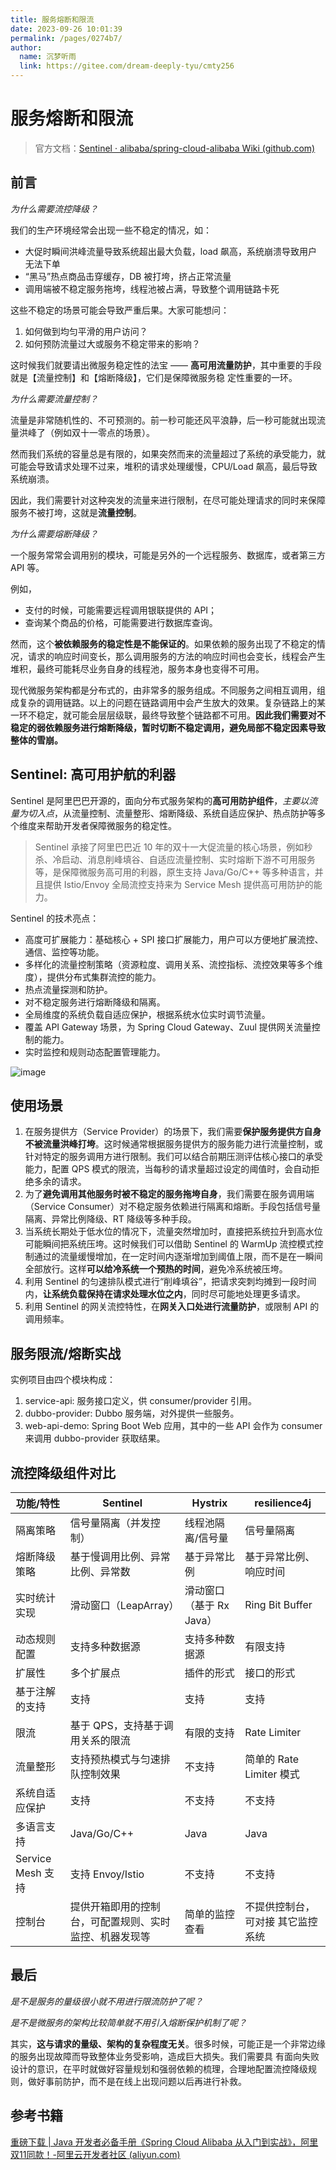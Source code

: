 ```yaml
---
title: 服务熔断和限流
date: 2023-09-26 10:01:39
permalink: /pages/0274b7/
author: 
  name: 沉梦听雨
  link: https://gitee.com/dream-deeply-tyu/cmty256
---
```

# 服务熔断和限流

> 官方文档：[Sentinel · alibaba/spring-cloud-alibaba Wiki (github.com)](https://github.com/alibaba/spring-cloud-alibaba/wiki/Sentinel)

## 前言

*为什么需要流控降级？*

我们的生产环境经常会出现一些不稳定的情况，如：

- 大促时瞬间洪峰流量导致系统超出最大负载，load 飙高，系统崩溃导致用户无法下单
- “黑马”热点商品击穿缓存，DB 被打垮，挤占正常流量
- 调用端被不稳定服务拖垮，线程池被占满，导致整个调用链路卡死 

这些不稳定的场景可能会导致严重后果。大家可能想问：

1. 如何做到均匀平滑的用户访问？
2. 如何预防流量过大或服务不稳定带来的影响？

这时候我们就要请出微服务稳定性的法宝 —— **高可用流量防护**，其中重要的手段就是【流量控制】和【熔断降级】，它们是保障微服务稳 定性重要的一环。

*为什么需要流量控制？*

流量是非常随机性的、不可预测的。前一秒可能还风平浪静，后一秒可能就出现流量洪峰了（例如双十一零点的场景）。

然而我们系统的容量总是有限的，如果突然而来的流量超过了系统的承受能力，就可能会导致请求处理不过来，堆积的请求处理缓慢，CPU/Load 飙高，最后导致系统崩溃。

因此，我们需要针对这种突发的流量来进行限制，在尽可能处理请求的同时来保障服务不被打垮，这就是**流量控制**。 

*为什么需要熔断降级？*

一个服务常常会调用别的模块，可能是另外的一个远程服务、数据库，或者第三方 API 等。

例如，

- 支付的时候，可能需要远程调用银联提供的 API；
- 查询某个商品的价格，可能需要进行数据库查询。

然而，这个**被依赖服务的稳定性是不能保证的**。如果依赖的服务出现了不稳定的情况，请求的响应时间变长，那么调用服务的方法的响应时间也会变长，线程会产生堆积，最终可能耗尽业务自身的线程池，服务本身也变得不可用。

现代微服务架构都是分布式的，由非常多的服务组成。不同服务之间相互调用，组成复杂的调用链路。以上的问题在链路调用中会产生放大的效果。复杂链路上的某一环不稳定，就可能会层层级联，最终导致整个链路都不可用。**因此我们需要对不稳定的弱依赖服务进行熔断降级，暂时切断不稳定调用，避免局部不稳定因素导致整体的雪崩。**

## Sentinel: 高可用护航的利器

Sentinel 是阿里巴巴开源的，面向分布式服务架构的**高可用防护组件**，*主要以流量为切入点*，从流量控制、流量整形、熔断降级、系统自适应保护、热点防护等多个维度来帮助开发者保障微服务的稳定性。

> Sentinel 承接了阿里巴巴近 10 年的双十一大促流量的核心场景，例如秒杀、冷启动、消息削峰填谷、自适应流量控制、实时熔断下游不可用服务等，是保障微服务高可用的利器，原生支持 Java/Go/C++ 等多种语言，并且提供 Istio/Envoy 全局流控支持来为 Service Mesh 提供高可用防护的能力。 

Sentinel 的技术亮点：

- 高度可扩展能力：基础核心 + SPI 接口扩展能力，用户可以方便地扩展流控、通信、监控等功能。
- 多样化的流量控制策略（资源粒度、调用关系、流控指标、流控效果等多个维度），提供分布式集群流控的能力。
- 热点流量探测和防护。
- 对不稳定服务进行熔断降级和隔离。
- 全局维度的系统负载自适应保护，根据系统水位实时调节流量。
- 覆盖 API Gateway 场景，为 Spring Cloud Gateway、Zuul 提供网关流量控制的能力。
- 实时监控和规则动态配置管理能力。 

![image](https://cdn.jsdelivr.net/gh/cmty256/imgs-blog@main/microservice/image.3zehftvytem0.webp)

## 使用场景

1. 在服务提供方（Service Provider）的场景下，我们需要**保护服务提供方自身不被流量洪峰打垮**。这时候通常根据服务提供方的服务能力进行流量控制，或针对特定的服务调用方进行限制。我们可以结合前期压测评估核心接口的承受能力，配置 QPS 模式的限流，当每秒的请求量超过设定的阈值时，会自动拒绝多余的请求。
2. 为了**避免调用其他服务时被不稳定的服务拖垮自身**，我们需要在服务调用端（Service Consumer）对不稳定服务依赖进行隔离和熔断。手段包括信号量隔离、异常比例降级、RT 降级等多种手段。
3. 当系统长期处于低水位的情况下，流量突然增加时，直接把系统拉升到高水位可能瞬间把系统压垮。这时候我们可以借助 Sentinel 的 WarmUp 流控模式控制通过的流量缓慢增加，在一定时间内逐渐增加到阈值上限，而不是在一瞬间全部放行。这样**可以给冷系统一个预热的时间**，避免冷系统被压垮。
4. 利用 Sentinel 的匀速排队模式进行“削峰填谷”，把请求突刺均摊到一段时间内，**让系统负载保持在请求处理水位之内**，同时尽可能地处理更多请求。
5. 利用 Sentinel 的网关流控特性，在**网关入口处进行流量防护**，或限制 API 的调用频率。

## 服务限流/熔断实战

实例项目由四个模块构成：

1. service-api: 服务接口定义，供 consumer/provider 引用。
2. dubbo-provider: Dubbo 服务端，对外提供一些服务。
3. web-api-demo: Spring Boot Web 应用，其中的一些 API 会作为 consumer 来调用 dubbo-provider 获取结果。

## 流控降级组件对比

| 功能/特性         | Sentinel                                               | Hystrix                  | resilience4j                      |
| ----------------- | ------------------------------------------------------ | ------------------------ | --------------------------------- |
| 隔离策略          | 信号量隔离（并发控制）                                 | 线程池隔离/信号量        | 信号量隔离                        |
| 熔断降级策略      | 基于慢调用比例、异常比例、异常数                       | 基于异常比例             | 基于异常比例、响应时间            |
| 实时统计实现      | 滑动窗口（LeapArray）                                  | 滑动窗口（基于 Rx Java） | Ring Bit Buffer                   |
| 动态规则配置      | 支持多种数据源                                         | 支持多种数据源           | 有限支持                          |
| 扩展性            | 多个扩展点                                             | 插件的形式               | 接口的形式                        |
| 基于注解的支持    | 支持                                                   | 支持                     | 支持                              |
| 限流              | 基于 QPS，支持基于调用关系的限流                       | 有限的支持               | Rate Limiter                      |
| 流量整形          | 支持预热模式与匀速排队控制效果                         | 不支持                   | 简单的 Rate Limiter 模式          |
| 系统自适应保护    | 支持                                                   | 不支持                   | 不支持                            |
| 多语言支持        | Java/Go/C++                                            | Java                     | Java                              |
| Service Mesh 支持 | 支持 Envoy/Istio                                       | 不支持                   | 不支持                            |
| 控制台            | 提供开箱即用的控制台，可配置规则、实时监控、机器发现等 | 简单的监控查看           | 不提供控制台，可对接 其它监控系统 |

## 最后

*是不是服务的量级很小就不用进行限流防护了呢？*

*是不是微服务的架构比较简单就不用引入熔断保护机制了呢？*

其实，**这与请求的量级、架构的复杂程度无关**。很多时候，可能正是一个非常边缘的服务出现故障而导致整体业务受影响，造成巨大损失。我们需要具 有面向失败设计的意识，在平时就做好容量规划和强弱依赖的梳理，合理地配置流控降级规 则，做好事前防护，而不是在线上出现问题以后再进行补救。

## 参考书籍

[重磅下载 | Java 开发者必备手册《Spring Cloud Alibaba 从入门到实战》，阿里双11同款！-阿里云开发者社区 (aliyun.com)](https://developer.aliyun.com/article/778252)

